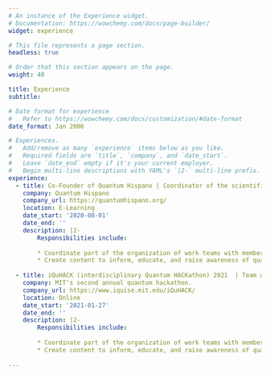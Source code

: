 ```yaml
---
# An instance of the Experience widget.
# Documentation: https://wowchemy.com/docs/page-builder/
widget: experience

# This file represents a page section.
headless: true

# Order that this section appears on the page.
weight: 40

title: Experience
subtitle:

# Date format for experience
#   Refer to https://wowchemy.com/docs/customization/#date-format
date_format: Jan 2006

# Experiences.
#   Add/remove as many `experience` items below as you like.
#   Required fields are `title`, `company`, and `date_start`.
#   Leave `date_end` empty if it's your current employer.
#   Begin multi-line descriptions with YAML's `|2-` multi-line prefix.
experience:
  - title: Co-Founder of Quantum Hispano | Coordinator of the scientific outreach team
    company: Quantum Hispano
    company_url: https://quantumhispano.org/
    location: E-Learning
    date_start: '2020-08-01'
    date_end: ''
    description: |2-
        Responsibilities include:
        
        * Coordinate part of the organization of work teams with members from Peru, Ecuador,Paraguay, Colombia and Mexico.
        * Create content to inform, educate, and raise awareness of quantum computing.
        
  - title: iQuHACK (interdisciplinary Quantum HACKathon) 2021  | Team won in the hybrid division M
    company: MIT's second annual quantum hackathon.
    company_url: https://www.iquise.mit.edu/iQuHACK/
    location: Online
    date_start: '2021-01-27'
    date_end: ''
    description: |2-
        Responsibilities include:
        
        * Coordinate part of the organization of work teams with members from Peru, Ecuador,Paraguay, Colombia and Mexico.
        * Create content to inform, educate, and raise awareness of quantum computing.
    
---
```

